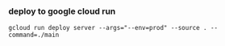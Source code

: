 ### deploy to google cloud run
`gcloud run deploy server --args="--env=prod" --source . --command=./main`
